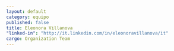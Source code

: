 ```yaml
---
layout: default
category: equipo
published: false
title: Eleonora Villanova
"linked-in": "http://it.linkedin.com/in/eleonoravillanova/it"
cargo: Organization Team
---
```



